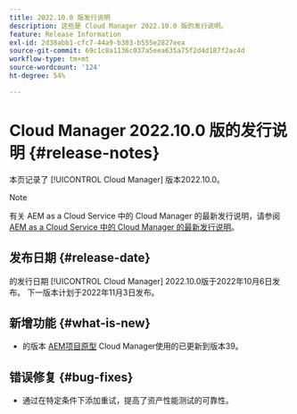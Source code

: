 ```yaml
---
title: 2022.10.0 版发行说明
description: 这些是 Cloud Manager 2022.10.0 版的发行说明。
feature: Release Information
exl-id: 2d38abb1-cfc7-44a9-b303-b555e2827eea
source-git-commit: 69c1c8a1136c037a5eea635a75f2d4d187f2ac4d
workflow-type: tm+mt
source-wordcount: '124'
ht-degree: 54%

---
```



# Cloud Manager 2022.10.0 版的发行说明 {#release-notes}

本页记录了 [!UICONTROL Cloud Manager] 版本2022.10.0。

>[!NOTE]
>
>有关 AEM as a Cloud Service 中的 Cloud Manager 的最新发行说明，请参阅 [AEM as a Cloud Service 中的 Cloud Manager 的最新发行说明](https://experienceleague.adobe.com/docs/experience-manager-cloud-service/content/implementing/using-cloud-manager/release-notes-cloud-manager/release-notes-cm-current.html)。

## 发布日期 {#release-date}

的发行日期 [!UICONTROL Cloud Manager] 2022.10.0版于2022年10月6日发布。 下一版本计划于2022年11月3日发布。

## 新增功能 {#what-is-new}

* 的版本 [AEM项目原型](https://experienceleague.adobe.com/docs/experience-manager-core-components/using/developing/archetype/overview.html) Cloud Manager使用的已更新到版本39。

## 错误修复 {#bug-fixes}

* 通过在特定条件下添加重试，提高了资产性能测试的可靠性。
